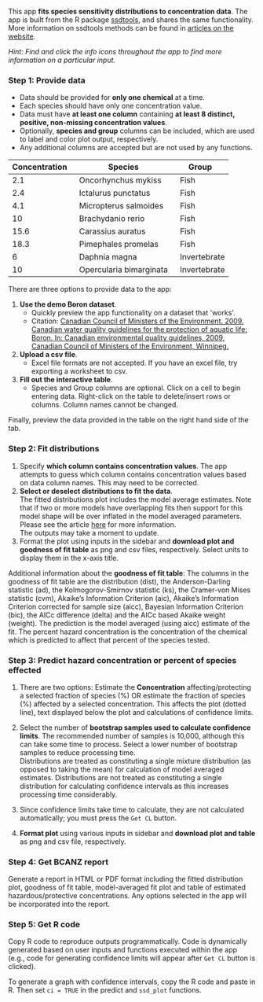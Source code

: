 This app **fits species sensitivity distributions to concentration data**. The app is built from the R package [ssdtools](https://github.com/bcgov/ssdtools), and shares the same functionality. 
More information on ssdtools methods can be found in [articles on the website](https://bcgov.github.io/ssdtools/articles/).

*Hint: Find and click the info icons throughout the app to find more information on a particular input.*  

### Step 1: Provide data 

* Data should be provided for **only one chemical** at a time. 
* Each species should have only one concentration value. 
* Data must have **at least one column** containing **at least 8 distinct, positive, non-missing concentration values**. 
* Optionally, **species and group** columns can be included, which are used to label and color plot output, respectively.  
* Any additional columns are accepted but are not used by any functions.


<center>

Concentration&nbsp;&nbsp; | Species&nbsp;&nbsp; | Group &nbsp;
--- | --- | ---
2.1 | Oncorhynchus mykiss &nbsp; | Fish
2.4 | Ictalurus punctatus &nbsp;| Fish  
4.1 | Micropterus salmoides &nbsp;| Fish
10  | Brachydanio rerio &nbsp;| Fish
15.6 | Carassius auratus &nbsp;| Fish
18.3 | Pimephales promelas &nbsp;| Fish 
6 | Daphnia magna &nbsp;| Invertebrate
10 | Opercularia bimarginata &nbsp;| Invertebrate

</center>

There are three options to provide data to the app:  

1. **Use the demo Boron dataset**. 
    - Quickly preview the app functionality on a dataset that 'works'. 
    - Citation: [Canadian Council of Ministers of the Environment. 2009. Canadian water quality guidelines for the protection of aquatic life: Boron. In: Canadian  environmental  quality guidelines, 2009, Canadian Council of  Ministers of the Environment, Winnipeg.](http://ceqg-rcqe.ccme.ca/download/en/324/)
2. **Upload a csv file**. 
    - Excel file formats are not accepted. If you have an excel file, try exporting a worksheet to csv. 
3. **Fill out the interactive table**. 
    - Species and Group columns are optional. Click on a cell to begin entering data. Right-click on the table to delete/insert rows or columns. Column names cannot be changed. 
    
Finally, preview the data provided in the table on the right hand side of the tab.  

### Step 2: Fit distributions 

1. Specify **which column contains concentration values**. The app attempts to guess which column contains concentration values based on data column names. This may need to be corrected.
2. **Select or deselect distributions to fit the data**.  
The fitted distributions plot includes the model average estimates. 
Note that if two or more models have overlapping fits then support for this model shape will be over inflated in the model averaged parameters.  
Please see the article [here](https://bcgov.github.io/ssdtools/articles/distributions.html) for more information.  
The outputs may take a moment to update.
3. Format the plot using inputs in the sidebar and **download plot and goodness of fit table** as png and csv files, respectively. 
Select units to display them in the x-axis title. 

Additional information about the **goodness of fit table**:
The columns in the goodness of fit table are the distribution (dist), the Anderson-Darling statistic (ad), the Kolmogorov-Smirnov statistic (ks), the Cramer-von Mises statistic (cvm), Akaike’s Information Criterion (aic), Akaike’s Information Criterion corrected for sample size (aicc), Bayesian Information Criterion (bic), the AICc difference (delta) and the AICc based Akaike weight (weight). 
The prediction is the model averaged (using aicc) estimate of the fit. 
The percent hazard concentration is the concentration of the chemical which is predicted to affect that percent of the species tested.

### Step 3: Predict hazard concentration or percent of species effected
1. There are two options: Estimate the **Concentration** affecting/protecting a selected fraction of species (%) OR estimate the fraction of species (%) affected by a selected concentration. This affects the plot (dotted line), text displayed below the plot and calculations of confidence limits. 
2. Select the number of **bootstrap samples used to calculate confidence limits**. The recommended number of samples is 10,000, although this can take some time to process. 
Select a lower number of bootstrap samples to reduce processing time.  
Distributions are treated as constituting a single mixture distribution (as opposed to taking the mean) for calculation of model averaged estimates. 
Distributions are not treated as constituting a single distribution for calculating confidence intervals as this increases processing time considerably. 

3. Since confidence limits take time to calculate, they are not calculated automatically; you must press the `Get CL` button.
4. **Format plot** using various inputs in sidebar and **download plot and table** as png and csv file, respectively.

### Step 4: Get BCANZ report
Generate a report in HTML or PDF format including the fitted distribution plot, goodness of fit table, model-averaged fit plot and table of estimated hazardous/protective concentrations. 
Any options selected in the app will be incorporated into the report. 

### Step 5: Get R code

Copy R code to reproduce outputs programmatically. 
Code is dynamically generated based on user inputs and functions executed within the app (e.g., code for generating confidence limits will appear after `Get CL` button is clicked). 

To generate a graph with confidence intervals, copy the R code and paste in R.  Then set `ci = TRUE` in the predict and `ssd_plot` functions.

 

